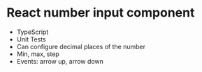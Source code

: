 # React number input component

- TypeScript
- Unit Tests
- Can configure decimal places of the number
- Min, max, step
- Events: arrow up, arrow down